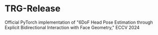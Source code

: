 # TRG-Release
Official PyTorch implementation of "6DoF Head Pose Estimation through Explicit Bidirectional Interaction with Face Geometry," ECCV 2024
